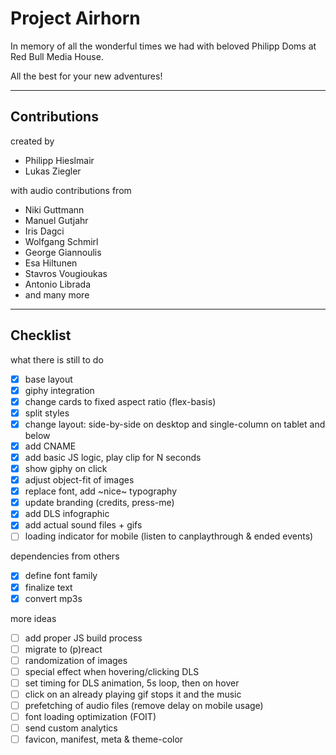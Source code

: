 # Project Airhorn

In memory of all the wonderful times we had with beloved Philipp Doms at Red Bull Media House.

All the best for your new adventures!

---

## Contributions

created by

* Philipp Hieslmair
* Lukas Ziegler

with audio contributions from

* Niki Guttmann
* Manuel Gutjahr
* Iris Dagci
* Wolfgang Schmirl
* George Giannoulis
* Esa Hiltunen
* Stavros Vougioukas
* Antonio Librada
* and many more

---

## Checklist

what there is still to do

- [x] base layout
- [x] giphy integration
- [x] change cards to fixed aspect ratio (flex-basis)
- [x] split styles
- [x] change layout: side-by-side on desktop and single-column on tablet and below
- [x] add CNAME
- [x] add basic JS logic, play clip for N seconds
- [x] show giphy on click
- [x] adjust object-fit of images
- [x] replace font, add ~nice~ typography
- [x] update branding (credits, press-me)
- [x] add DLS infographic
- [x] add actual sound files + gifs
- [ ] loading indicator for mobile (listen to canplaythrough & ended events)

dependencies from others

- [x] define font family
- [x] finalize text
- [x] convert mp3s

more ideas

- [ ] add proper JS build process
- [ ] migrate to (p)react
- [ ] randomization of images
- [ ] special effect when hovering/clicking DLS
- [ ] set timing for DLS animation, 5s loop, then on hover
- [ ] click on an already playing gif stops it and the music
- [ ] prefetching of audio files (remove delay on mobile usage)
- [ ] font loading optimization (FOIT)
- [ ] send custom analytics
- [ ] favicon, manifest, meta & theme-color
